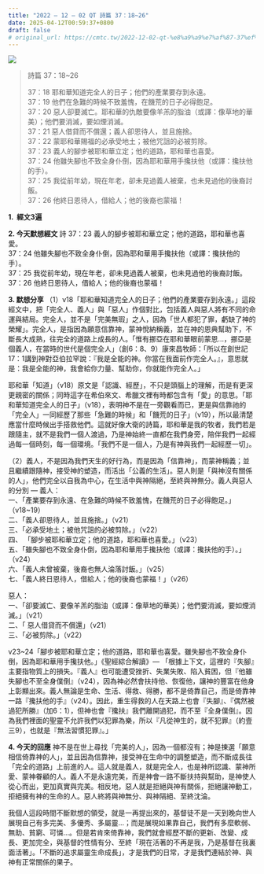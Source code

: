 ```yaml
---
title: "2022 – 12 – 02 QT 詩篇 37：18~26"
date: 2025-04-12T00:59:37+0800
draft: false
# original_url: https://cmtc.tw/2022-12-02-qt-%e8%a9%a9%e7%af%87-37%ef%bc%9a1826
---
```


![](/images/qt.jpg)
> 詩篇 37：18\~26
>
> 37：18 耶和華知道完全人的日子；他們的產業要存到永遠。  
> 37：19 他們在急難的時候不致羞愧，在饑荒的日子必得飽足。  
> 37：20 惡人卻要滅亡。耶和華的仇敵要像羊羔的脂油（或譯：像草地的華美）；他們要消滅，要如煙消滅。  
> 37：21 惡人借貸而不償還；義人卻恩待人，並且施捨。  
> 37：22 蒙耶和華賜福的必承受地土；被他咒詛的必被剪除。  
> 37：23 義人的腳步被耶和華立定；他的道路，耶和華也喜愛。  
> 37：24 他雖失腳也不致全身仆倒，因為耶和華用手攙扶他（或譯：攙扶他的手）。  
> 37：25 我從前年幼，現在年老，卻未見過義人被棄，也未見過他的後裔討飯。  
> 37：26 他終日恩待人，借給人；他的後裔也蒙福！

**1.  經文3遍**

**2. 今天默想經文**
詩 37：23 義人的腳步被耶和華立定；他的道路，耶和華也喜愛。  
37：24 他雖失腳也不致全身仆倒，因為耶和華用手攙扶他（或譯：攙扶他的手）。  
37：25 我從前年幼，現在年老，卻未見過義人被棄，也未見過他的後裔討飯。  
37：26 他終日恩待人，借給人；他的後裔也蒙福！

**3. 默想分享**
（1）v18「耶和華知道完全人的日子；他們的產業要存到永遠。」這段經文中，把「完全人、義人」與「惡人」作個對比，包括義人與惡人將有不同的命運與結局。完全人，並不是「完美無瑕」之人，因為「世人都犯了罪，虧缺了神的榮耀」。完全人，是指因為願意信靠神，蒙神悅納稱義，並在神的恩典幫助下，不斷長大成熟，往完全的道路上成長的人。「惟有挪亞在耶和華眼前蒙恩…，挪亞是個義人，在當時的世代是個完全人」（創6：8、9）康來昌牧師：「所以在創世記17：1講到神對亞伯拉罕說：『我是全能的神。你當在我面前作完全人。』，意思就是：我是全能的神，我會給你力量、幫助你，你就能作完全人。」

耶和華「知道」（v18）原文是「認識、經歷」，不只是頭腦上的理解，而是有更深更親密的關係；同時這字在希伯來文、希臘文裡有時都包含有「愛」的意思。「耶和華知道完全人的日子」（v18），表明神不是在一旁觀看而已，更是與信靠祂的「完全人」一同經歷了那些「急難的時候」和「饑荒的日子」（v19），所以最清楚應當什麼時候出手搭救他們。這就好像大衛的詩篇，耶和華是我的牧者，我們若是跟隨主，就不是我們一個人渡過，乃是神始終一直都在我們身旁，陪伴我們一起經過每一個時刻，每一個環境。「我們不是一個人，乃是有神與我們一起經歷一切」。

（2）義人，不是因為我們天生的好行為，而是因為「信靠神」，而蒙神稱義；並且繼續跟隨神，接受神的塑造，而活出「公義的生活」。惡人則是「與神沒有關係的人」，他們完全以自我為中心，在生活中與神隔絕，至終與神無分。義人與惡人的分別 — 義人：  
一、「產業要存到永遠、在急難的時候不致羞愧，在饑荒的日子必得飽足。」（v18\~19）  
二、「義人卻恩待人，並且施捨。」（v21）  
三、「必承受地土；被他咒詛的必被剪除。」（v22）  
四、 「腳步被耶和華立定；他的道路，耶和華也喜愛。」（v23）  
五、「雖失腳也不致全身仆倒，因為耶和華用手攙扶他（或譯：攙扶他的手）。」（v24）  
六、「義人未曾被棄，後裔也無人淪落討飯。」（v25）  
七、「義人終日恩待人，借給人；他的後裔也蒙福！」（v26）

惡人：  
一、「卻要滅亡、要像羊羔的脂油（或譯：像草地的華美）；他們要消滅，要如煙消滅。」（v21）  
二、「 惡人借貸而不償還」（v21）  
三、「必被剪除。」（v22）

v23\~24「腳步被耶和華立定；他的道路，耶和華也喜愛。雖失腳也不致全身仆倒，因為耶和華用手攙扶他。」《聖經綜合解讀》— 「根據上下文，這裡的『失腳』主要指物質上的損失。『義人』也可能遭受挫折、失業失敗、陷入貧困，但『他雖失腳也不至全身僕倒』（v24），因為神必然會扶持他、恢復他，讓神的豐富在他身上彰顯出來。義人無論是生命、生活、得救、得勝，都不是倚靠自己，而是倚靠神一路『攙扶他的手』（v24）。因此，重生得救的人在天路上也會『失腳』、『偶然被過犯所勝』（加6：1），但神也會『攙扶』我們離開過犯，而不至『全身僕倒』。因為我們裡面的聖靈不允許我們以犯罪為樂，所以『凡從神生的，就不犯罪』（約壹三9），也就是『無法習慣犯罪』。」

**4. 今天的回應**
神不是在世上尋找「完美的人」，因為一個都沒有；神是揀選「願意相信倚靠神的人」，並且因為信靠神，接受神在生命中的調整塑造，而不斷成長往「完全的道路」上前進的人。這人就是義人，就是完全人，也是神所認識、蒙神所愛、蒙神眷顧的人。義人不是永遠完美，而是神會一路不斷扶持與幫助，是神使人從心而出，更加真實與完美。相反地，惡人就是拒絕與神有關係，拒絕讓神動工，拒絕擁有神的生命的人。惡人終將與神無分、與神隔絕、至終沈淪。

我個人這段時間不斷默想的領受，就是一再提出來的，基督徒不是一天到晚向世人展現自己有多完美、多優秀、多屬靈…；而是展現如果靠自己，我們有多麼軟弱、無助、貧窮、可憐…。但是若肯來倚靠神，我們就會經歷不斷的更新、改變、成長、更加完全，與基督的性情有分、至終「現在活著的不再是我，乃是基督在我裏面活著」。「不斷的追求屬靈生命成長」，才是我們的日常，才是我們連結於神、與神有正常關係的果子。
